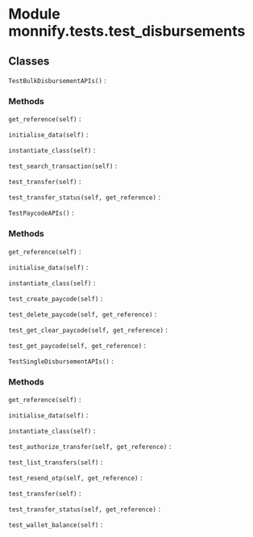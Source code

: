 Module monnify.tests.test_disbursements
=======================================

Classes
-------

`TestBulkDisbursementAPIs()`
:   

### Methods

`get_reference(self)`
:

`initialise_data(self)`
:

`instantiate_class(self)`
:

`test_search_transaction(self)`
:

`test_transfer(self)`
:

`test_transfer_status(self, get_reference)`
:

`TestPaycodeAPIs()`
:   

### Methods

`get_reference(self)`
:

`initialise_data(self)`
:

`instantiate_class(self)`
:

`test_create_paycode(self)`
:

`test_delete_paycode(self, get_reference)`
:

`test_get_clear_paycode(self, get_reference)`
:

`test_get_paycode(self, get_reference)`
:

`TestSingleDisbursementAPIs()`
:   

### Methods

`get_reference(self)`
:

`initialise_data(self)`
:

`instantiate_class(self)`
:

`test_authorize_transfer(self, get_reference)`
:

`test_list_transfers(self)`
:

`test_resend_otp(self, get_reference)`
:

`test_transfer(self)`
:

`test_transfer_status(self, get_reference)`
:

`test_wallet_balance(self)`
: